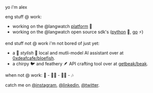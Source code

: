 yo i'm alex

eng stuff @ work:
- working on the @langwatch [platform](https://github.com/langwatch/langwatch/) 🏰
- working on the @langwatch open source sdk's ([python](https://github.com/langwatch/langwatch/tree/main/python-sdk) 🐍, [go](https://github.com/langwatch/langwatch/tree/main/sdk-go) ⚡)

end stuff not @ work i'm not bored of just yet:
- a 💅 *stylish* 💅 local and mutli-model AI assistant over at [0xdeafcafe/bloefish](https://github.com/0xdeafcafe/bloefish).
- a chirpy 🐦 and feathery 🪶 API crafting tool over at [getbeak/beak](https://github.com/getbeak/beak).

when not @ work: 🥳 - 🧑‍💻 - 🧑‍🍳 - 🎶

catch me on [@instagram](https://instagram.com/afr.png), [@linkedin](https://www.linkedin.com/in/alexforbesreed/), [@twitter](https://x.com/alexforbesreed).
